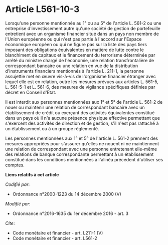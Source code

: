 # Article L561-10-3

Lorsqu'une personne mentionnée au 1° ou au 5° de l'article L. 561-2 ou une entreprise d'investissement autre qu'une société
de gestion de portefeuille entretient avec un organisme financier situé dans un pays non membre de l'Union européenne ou qui
n'est pas partie à l'accord sur l'Espace économique européen ou qui ne figure pas sur la liste des pays tiers imposant des
obligations équivalentes en matière de lutte contre le blanchiment de capitaux et le financement du terrorisme déterminée par
arrêté du ministre chargé de l'économie, une relation transfrontalière de correspondant bancaire ou une relation en vue de la
distribution d'instruments financiers mentionnés à l'article L. 211-1, la personne assujettie met en œuvre vis-à-vis de
l'organisme financier étranger avec lequel elle est en relation, outre les mesures prévues aux articles L. 561-5, L. 561-5-1
et L. 561-6, des mesures de vigilance spécifiques définies par décret en Conseil d'Etat. 

Il est interdit aux personnes mentionnées aux 1° et 5° de l'article L. 561-2 de nouer ou maintenir une relation de
correspondant bancaire avec un établissement de crédit ou exerçant des activités équivalentes constitué dans un pays où il
n'a aucune présence physique effective permettant que s'exercent des activités de direction et de gestion, s'il n'est pas
rattaché à un établissement ou à un groupe réglementé. 

Les personnes mentionnées aux 1° et 5° de l'article L. 561-2 prennent des mesures appropriées pour s'assurer qu'elles ne
nouent ni ne maintiennent une relation de correspondant avec une personne entretenant elle-même des relations de banque
correspondante permettant à un établissement constitué dans les conditions mentionnées à l'alinéa précédent d'utiliser ses
comptes.

**Liens relatifs à cet article**

_Codifié par_:

  - Ordonnance n°2000-1223 du 14 décembre 2000 (V)

_Modifié par_:

  - Ordonnance n°2016-1635 du 1er décembre 2016 - art. 3

_Cite_:

  - Code monétaire et financier - art. L211-1 (V)
  - Code monétaire et financier - art. L561-2

